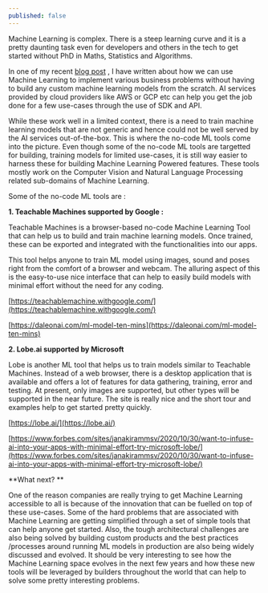 ```yaml
---
published: false
---
```

Machine Learning is complex. There is a steep learning curve and it is a pretty daunting task even for developers and others in the tech to get started without PhD in Maths, Statistics and Algorithms.

In one of my recent [blog post](https://dinakaran.dev/blog/GateCrashing-Machine-Learning-without-being-Data-Scientist-or-Math-Python-Programming-Nerd/) , I have written about how we can use Machine Learning to implement various business problems without having to build any custom machine learning models from the scratch. AI services provided by cloud providers like AWS or GCP etc can help you get the job done for a few use-cases through the use of SDK and API.

While these work well in a limited context, there is a need to train machine learning models that are not generic and hence could not be well served by the AI services out-of-the-box. This is where the no-code ML tools come into the picture. Even though some of the no-code ML tools are targetted for building, training models for limited use-cases, it is still way easier to harness these for building Machine Learning Powered features. These tools mostly work on the Computer Vision and Natural Language Processing related sub-domains of Machine Learning. 

Some of the no-code ML tools  are : 

**1. Teachable Machines supported by Google :**

Teachable Machines is a browser-based no-code Machine Learning Tool that can help us to build and train machine learning models. Once trained, these can be exported and integrated with the functionalities into our apps.

This tool helps anyone to train ML model using images, sound and poses right from the comfort of a browser and webcam. The alluring aspect of this is the easy-to-use nice interface that can help to easily build models with minimal effort without the need for any coding. 

[https://teachablemachine.withgoogle.com/](https://teachablemachine.withgoogle.com/) 

[https://daleonai.com/ml-model-ten-mins](https://daleonai.com/ml-model-ten-mins)

**2. Lobe.ai supported by Microsoft**	

Lobe is another ML tool that helps us to train models similar to Teachable Machines. Instead of a web browser, there is a desktop application that is available and offers a lot of features for data gathering, training, error and testing.  At present, only images are supported, but other types will be supported in the near future.  The site is really nice and the short tour and examples help to get started pretty quickly.

[https://lobe.ai/](https://lobe.ai/)

[https://www.forbes.com/sites/janakirammsv/2020/10/30/want-to-infuse-ai-into-your-apps-with-minimal-effort-try-microsoft-lobe/](https://www.forbes.com/sites/janakirammsv/2020/10/30/want-to-infuse-ai-into-your-apps-with-minimal-effort-try-microsoft-lobe/)

**What next? **

One of the reason companies are really trying to get Machine Learning accessible to all is because of the innovation that can be fuelled on top of these use-cases. Some of the hard problems that are associated with Machine Learning are getting simplified through a set of simple tools that can help anyone get started. Also,  the tough architectural challenges are also being solved by building custom products and the best practices  /processes around running ML models in production are also being widely discussed and evolved.  It should be very interesting to see how the Machine Learning space evolves in the next few years and how these new tools will be leveraged by builders throughout the world that can help to solve some pretty interesting problems. 
